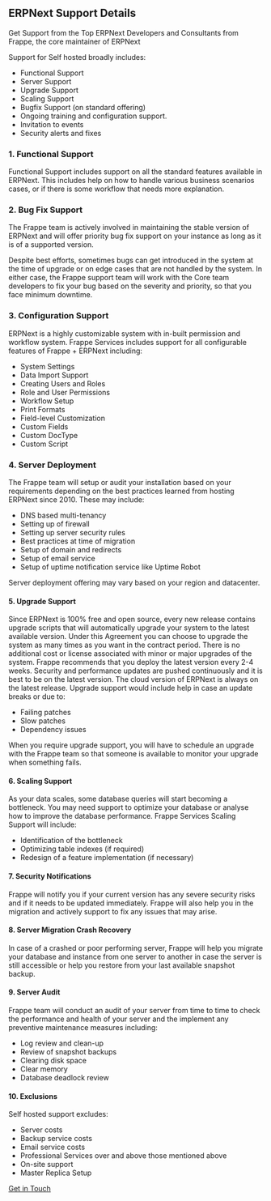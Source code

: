 <section class='top-section'>
<h1>ERPNext Support Details</h1>
<p class='lead'>Get Support from the Top ERPNext Developers and Consultants from Frappe, the core maintainer of ERPNext</p>
</section>

Support for Self hosted broadly includes:

- Functional Support
- Server Support
- Upgrade Support
- Scaling Support
- Bugfix Support (on standard offering)
- Ongoing training and configuration support.
- Invitation to events
- Security alerts and fixes

### 1. Functional Support

Functional Support includes support on all the standard features available in ERPNext. This includes help on how to handle various business scenarios cases, or if there is some workflow that needs more explanation.

### 2. Bug Fix Support

The Frappe team is actively involved in maintaining the stable version of ERPNext and will offer priority bug fix support on your instance as long as it is of a supported version.

Despite best efforts, sometimes bugs can get introduced in the system at the time of upgrade or on edge cases that are not handled by the system. In either case, the Frappe support team will work with the Core team developers to fix your bug based on the severity and priority, so that you face minimum downtime.

### 3. Configuration Support

ERPNext is a highly customizable system with in-built permission and workflow system. Frappe Services includes support for all configurable features of Frappe + ERPNext including:

- System Settings
- Data Import Support
- Creating Users and Roles
- Role and User Permissions
- Workflow Setup
- Print Formats
- Field-level Customization
- Custom Fields
- Custom DocType
- Custom Script

### 4. Server Deployment

The Frappe team will setup or audit your installation based on your requirements depending on the best practices learned from hosting ERPNext since 2010. These may include:

- DNS based multi-tenancy
- Setting up of firewall
- Setting up server security rules
- Best practices at time of migration
- Setup of domain and redirects
- Setup of email service
- Setup of uptime notification service like Uptime Robot

Server deployment offering may vary based on your region and datacenter.


#### 5. Upgrade Support

Since ERPNext is 100% free and open source, every new release contains upgrade scripts that will automatically upgrade your system to the latest available version. Under this Agreement you can choose to upgrade the system as many times as you want in the contract period. There is no additional cost or license associated with minor or major upgrades of the system. Frappe recommends that you deploy the latest version every 2-4 weeks. Security and performance updates are pushed continuously and it is best to be on the latest version. The cloud version of ERPNext is always on the latest release. Upgrade support would include help in case an update breaks or due to:

- Failing patches
- Slow patches
- Dependency issues

When you require upgrade support, you will have to schedule an upgrade with the Frappe team so that someone is available to monitor your upgrade when something fails.

#### 6. Scaling Support

As your data scales, some database queries will start becoming a bottleneck. You may need support to optimize your database or analyse how to improve the database performance. Frappe Services Scaling Support will include:

- Identification of the bottleneck
- Optimizing table indexes (if required)
- Redesign of a feature implementation (if necessary)

#### 7. Security Notifications

Frappe will notify you if your current version has any severe security risks and if it needs to be updated immediately. Frappe will also help you in the migration and actively support to fix any issues that may arise.

#### 8. Server Migration Crash Recovery

In case of a crashed or poor performing server, Frappe will help you migrate your database and instance from one server to another in case the server is still accessible or help you restore from your last available snapshot backup.

#### 9. Server Audit

Frappe team will conduct an audit of your server from time to time to check the performance and health of your server and the implement any preventive maintenance measures including:

- Log review and clean-up
- Review of snapshot backups
- Clearing disk space
- Clear memory
- Database deadlock review

#### 10. Exclusions

Self hosted support excludes:

- Server costs
- Backup service costs
- Email service costs
- Professional Services over and above those mentioned above
- On-site support
- Master Replica Setup

<div class='my-5 text-center'>
	<a href='/contact-form' class='btn btn-primary'>Get in Touch</a>
</div>